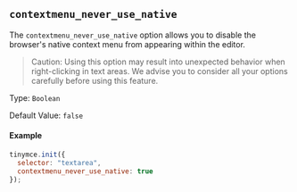 ## `contextmenu_never_use_native`

The `contextmenu_never_use_native` option allows you to disable the browser's native context menu from appearing within the editor.

> Caution: Using this option may result into unexpected behavior when right-clicking in text areas. We advise you to consider all your options carefully before using this feature.

Type: `Boolean`

Default Value: `false`

#### Example

```js
tinymce.init({
  selector: "textarea",
  contextmenu_never_use_native: true
});
```